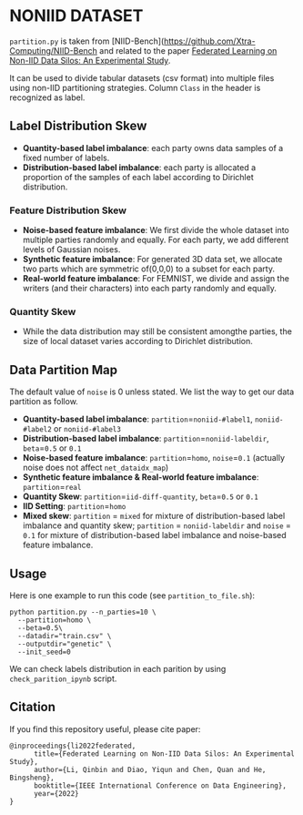 # NONIID DATASET

`partition.py` is taken from [NIID-Bench](https://github.com/Xtra-Computing/NIID-Bench  and related to the paper [Federated Learning on Non-IID Data Silos: An Experimental Study](https://arxiv.org/pdf/2102.02079.pdf).


It can be used to divide tabular datasets (csv format) into multiple files using non-IID partitioning strategies. Column `Class` in the header is recognized as label. 

## Label Distribution Skew

-   **Quantity-based label imbalance**: each party owns data samples of a fixed number of labels.
-   **Distribution-based label imbalance**: each party is allocated a proportion of the samples of each label according to Dirichlet distribution. 

### Feature Distribution Skew

-   **Noise-based feature imbalance**: We first divide the whole dataset into multiple parties randomly and equally. For each party, we add different levels of Gaussian noises.
-   **Synthetic feature imbalance**: For generated 3D data set, we allocate two parts which are symmetric of(0,0,0) to a subset for each party.
-   **Real-world feature imbalance**: For FEMNIST, we divide and assign the writers (and their characters) into each party randomly and equally. 

### Quantity Skew

-   While the data distribution may still be consistent amongthe parties, the size of local dataset varies according to Dirichlet distribution.

## Data Partition Map

The default value of `noise` is 0 unless stated. We list the way to get our data partition as follow. 

- **Quantity-based label imbalance**: `partition`=`noniid-#label1`, `noniid-#label2` or `noniid-#label3` 
- **Distribution-based label imbalance**: `partition`=`noniid-labeldir`, `beta`=`0.5` or `0.1` 
- **Noise-based feature imbalance**: `partition`=`homo`, `noise`=`0.1` (actually noise does not affect `net_dataidx_map`) 
- **Synthetic feature imbalance & Real-world feature imbalance**: `partition`=`real` 
- **Quantity Skew**: `partition`=`iid-diff-quantity`, `beta`=`0.5` or `0.1` 
- **IID Setting**: `partition`=`homo` 
- **Mixed skew**: `partition` = `mixed` for mixture of distribution-based label imbalance and quantity skew; `partition` = `noniid-labeldir` and `noise` = `0.1` for mixture of distribution-based label imbalance and noise-based feature imbalance.

## Usage

Here is one example to run this code (see `partition_to_file.sh`):

```         
python partition.py --n_parties=10 \
  --partition=homo \
  --beta=0.5\
  --datadir="train.csv" \
  --outputdir="genetic" \
  --init_seed=0

```

We can check labels distribution in each parition by using `check_parition_ipynb` script.

## Citation

If you find this repository useful, please cite paper:

```         
@inproceedings{li2022federated,
      title={Federated Learning on Non-IID Data Silos: An Experimental Study},
      author={Li, Qinbin and Diao, Yiqun and Chen, Quan and He, Bingsheng},
      booktitle={IEEE International Conference on Data Engineering},
      year={2022}
}
```

